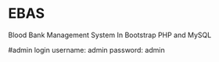 # EBAS
Blood Bank Management System In Bootstrap PHP and MySQL 

#admin login
username: admin
password: admin